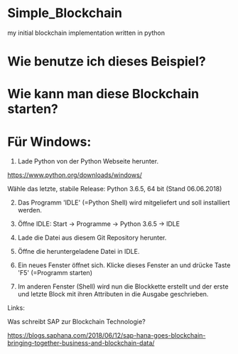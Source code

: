 # Simple_Blockchain
my initial blockchain implementation written in python


# Wie benutze ich dieses Beispiel?
# Wie kann man diese Blockchain starten? 
# Für Windows: 

1. Lade Python von der Python Webseite herunter. 

  https://www.python.org/downloads/windows/
  
  Wähle das letzte, stabile Release: Python 3.6.5, 64 bit (Stand 06.06.2018)
  
2. Das Programm 'IDLE' (=Python Shell) wird mitgeliefert und soll installiert werden.

3. Öffne IDLE: Start -> Programme -> Python 3.6.5 -> IDLE

4. Lade die Datei aus diesem Git Repository herunter.

5. Öffne die heruntergeladene Datei in IDLE. 

6. Ein neues Fenster öffnet sich. Klicke dieses Fenster an und drücke Taste 'F5' (=Programm starten)

7. Im anderen Fenster (Shell) wird nun die Blockkette erstellt und der erste und letzte Block mit ihren Attributen in die Ausgabe geschrieben.


Links:

Was schreibt SAP zur Blockchain Technologie?

https://blogs.saphana.com/2018/06/12/sap-hana-goes-blockchain-bringing-together-business-and-blockchain-data/

